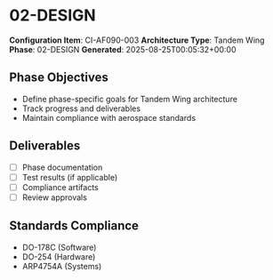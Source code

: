 # 02-DESIGN

**Configuration Item**: CI-AF090-003
**Architecture Type**: Tandem Wing
**Phase**: 02-DESIGN
**Generated**: 2025-08-25T00:05:32+00:00

## Phase Objectives
- Define phase-specific goals for Tandem Wing architecture
- Track progress and deliverables
- Maintain compliance with aerospace standards

## Deliverables
- [ ] Phase documentation
- [ ] Test results (if applicable)
- [ ] Compliance artifacts
- [ ] Review approvals

## Standards Compliance
- DO-178C (Software)
- DO-254 (Hardware)
- ARP4754A (Systems)
